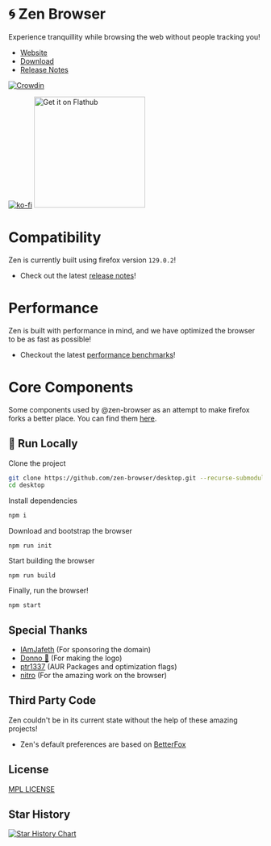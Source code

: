 
# 🌀 Zen Browser

Experience tranquillity while browsing the web without people tracking you!

* [Website](https://www.zen-browser.app)
* [Download](https://www.zen-browser.app/download)
* [Release Notes](https://www.zen-browser.app/release-notes/latest)

[![Crowdin](https://badges.crowdin.net/zen-browser/localized.svg)](https://crowdin.com/project/zen-browser)

[![ko-fi](https://ko-fi.com/img/githubbutton_sm.svg)](https://ko-fi.com/K3K111FH7H)
<a href='https://flathub.org/apps/io.github.zen_browser.zen'>
  <img width='220' alt='Get it on Flathub' src='https://flathub.org/api/badge?locale=en'/>
</a>

# Compatibility

Zen is currently built using firefox version `129.0.2`!

* Check out the latest [release notes](https://www.zen-browser.app/release-notes)!

# Performance

Zen is built with performance in mind, and we have optimized the browser to be as fast as possible!

* Checkout the latest [performance benchmarks](https://docs.zen-browser.app/benchmarks)!

# Core Components

Some components used by @zen-browser as an attempt to make firefox forks a better place. You can find them [here](https://github.com/zen-browser/components).

## 🚀 Run Locally

Clone the project

```bash
git clone https://github.com/zen-browser/desktop.git --recurse-submodules
cd desktop
```

Install dependencies 

```bash
npm i
```

Download and bootstrap the browser

```
npm run init
```

Start building the browser

```
npm run build
```

Finally, run the browser!

```
npm start
```

## Special Thanks

- [IAmJafeth](https://github.com/IAmJafeth) (For sponsoring the domain)
- [Donno 🐒](https://www.onnno.nl/) (For making the logo)
- [ptr1337](https://github.com/ptr1337) (AUR Packages and optimization flags)
- [nitro](https://github.com/n7itro) (For the amazing work on the browser)

## Third Party Code

Zen couldn't be in its current state without the help of these amazing projects!

- Zen's default preferences are based on [BetterFox](https://github.com/yokoffing/Betterfox)

## License

[MPL LICENSE](./LICENSE)

## Star History

<a href="https://star-history.com/#zen-browser/desktop&Date">
 <picture>
   <source media="(prefers-color-scheme: dark)" srcset="https://api.star-history.com/svg?repos=zen-browser/desktop&type=Date&theme=dark" />
   <source media="(prefers-color-scheme: light)" srcset="https://api.star-history.com/svg?repos=zen-browser/desktop&type=Date" />
   <img alt="Star History Chart" src="https://api.star-history.com/svg?repos=zen-browser/desktop&type=Date" />
 </picture>
</a>

